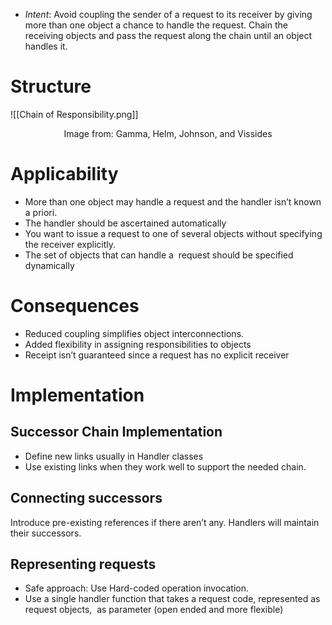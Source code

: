 * *Intent*: Avoid coupling the sender of a request to its receiver by giving more than one object a chance to handle the request. Chain the receiving objects and pass the request along the chain until an object handles it.

# Structure
![[Chain of Responsibility.png]]
<center> Image from: Gamma, Helm, Johnson, and Vissides </center>

# Applicability
* More than one object may handle a request and the handler isn’t known a priori.
* The handler should be ascertained automatically
* You want to issue a request to one of several objects without specifying the receiver explicitly.
* The set of objects that can handle a  request should be specified dynamically

# Consequences
* Reduced coupling simplifies object interconnections.
* Added flexibility in assigning responsibilities to objects
* Receipt isn’t guaranteed since a request has no explicit receiver

# Implementation
## Successor Chain Implementation
* Define new links usually in Handler classes
* Use existing links when they work well to support the needed chain.

## Connecting successors
Introduce pre-existing references if there aren’t any. Handlers will maintain their successors.

## Representing requests
* Safe approach: Use Hard-coded operation invocation.
* Use a single handler function that takes a request code, represented as request objects,  as parameter (open ended and more flexible)